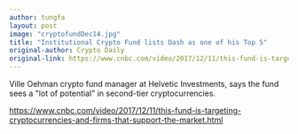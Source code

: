 ```yaml
---
author: tungfa
layout: post
image: "cryptofundDec14.jpg"
title: "Institutional Crypto Fund lists Dash as one of his Top 5"
original-author: Crypto Daily
original-link: https://www.cnbc.com/video/2017/12/11/this-fund-is-targeting-cryptocurrencies-and-firms-that-support-the-market.html
---
```


Ville Oehman crypto fund manager at Helvetic Investments, says the fund sees a "lot of potential" in second-tier cryptocurrencies.

<https://www.cnbc.com/video/2017/12/11/this-fund-is-targeting-cryptocurrencies-and-firms-that-support-the-market.html>
